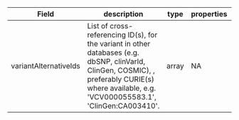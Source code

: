 |Field | description | type | properties | example | enum|
| ---| ---| ---| ---| ---| --- |
| variantAlternativeIds | List of cross-referencing ID(s), for the variant in other databases (e.g. dbSNP, clinVarId, ClinGen, COSMIC), , preferably CURIE(s) where available, e.g. 'VCV000055583.1', 'ClinGen:CA003410'. | array | NA | dbSNP:rs3975092470, ClinGen:CA003410, VCV000055583.1 | NA|
